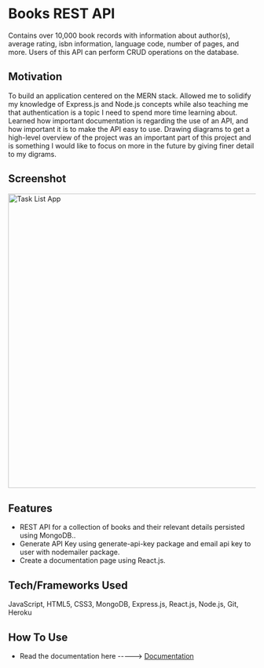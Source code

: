 
# Books REST API

Contains over 10,000 book records with information about author(s), average rating, isbn information, language code, number of pages, and more.
Users of this API can perform CRUD operations on the database.

## Motivation

To build an application centered on the MERN stack. Allowed me to solidify my knowledge of Express.js and Node.js concepts while also teaching me that authentication is a topic I need to spend more time learning about.
Learned how important documentation is regarding the use of an API, and how 
important it is to make the API easy to use. Drawing diagrams to get a 
high-level overview of the project was an important part of this project and is something 
I would like to focus on more in the future by giving finer detail to my digrams.

## Screenshot

<img src="https://user-images.githubusercontent.com/93888295/160610919-e5b6a327-0a44-4ef0-9004-e7590a51cb7f.svg" alt="Task List App" width="600" height="600" />

## Features

+ REST API for a collection of books and their relevant details
persisted using MongoDB..
+ Generate API Key using generate-api-key package and email api key
to user with nodemailer package.
+ Create a documentation page using React.js.

## Tech/Frameworks Used

JavaScript, HTML5, CSS3, MongoDB, Express.js, React.js,
Node.js, Git, Heroku

## How To Use

+ Read the documentation here -----> [Documentation](https://books-api-server.herokuapp.com)




